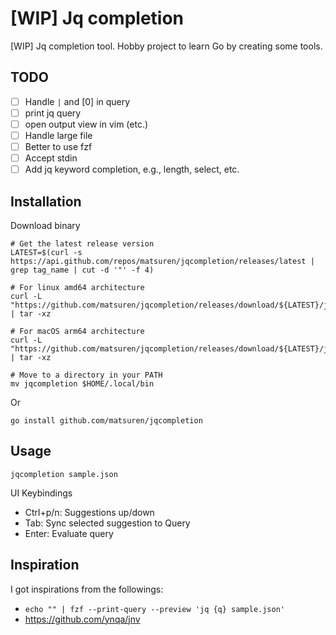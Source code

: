 # [WIP] Jq completion

[WIP] Jq completion tool.
Hobby project to learn Go by creating some tools.

## TODO
- [ ] Handle `|` and [0] in query
- [ ] print jq query
- [ ] open output view in vim (etc.)
- [ ] Handle large file
- [ ] Better to use fzf
- [ ] Accept stdin
- [ ] Add jq keyword completion, e.g., length, select, etc.

## Installation

Download binary
```
# Get the latest release version
LATEST=$(curl -s https://api.github.com/repos/matsuren/jqcompletion/releases/latest | grep tag_name | cut -d '"' -f 4)

# For linux amd64 architecture
curl -L "https://github.com/matsuren/jqcompletion/releases/download/${LATEST}/jqcompletion_${LATEST#v}_linux_amd64.tar.gz" | tar -xz

# For macOS arm64 architecture
curl -L "https://github.com/matsuren/jqcompletion/releases/download/${LATEST}/jqcompletion_${LATEST#v}_darwin_arm64.tar.gz" | tar -xz

# Move to a directory in your PATH
mv jqcompletion $HOME/.local/bin
```

Or
```
go install github.com/matsuren/jqcompletion
```

## Usage

```
jqcompletion sample.json
```

UI Keybindings
- Ctrl+p/n: Suggestions up/down
- Tab: Sync selected suggestion to Query
- Enter: Evaluate query

## Inspiration

I got inspirations from the followings:

- `echo "" | fzf --print-query --preview 'jq {q} sample.json'`
- https://github.com/ynqa/jnv
